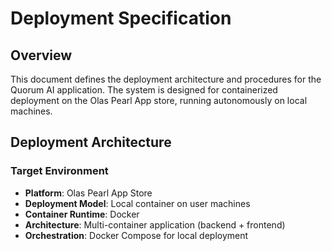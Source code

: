 # Deployment Specification

## Overview

This document defines the deployment architecture and procedures for the Quorum AI application. The system is designed for containerized deployment on the Olas Pearl App store, running autonomously on local machines.

## Deployment Architecture

### Target Environment

- **Platform**: Olas Pearl App Store
- **Deployment Model**: Local container on user machines
- **Container Runtime**: Docker
- **Architecture**: Multi-container application (backend + frontend)
- **Orchestration**: Docker Compose for local deployment
